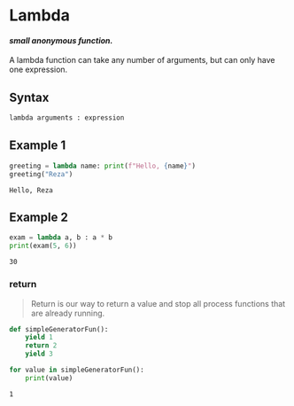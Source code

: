 # Lambda
#### _small anonymous function._

A lambda function can take any number of arguments, but can only have one expression.

## Syntax

```bash
lambda arguments : expression

```

## Example 1

```python
greeting = lambda name: print(f"Hello, {name}") 
greeting("Reza")

```

```output
Hello, Reza
```

## Example 2

```python
exam = lambda a, b : a * b
print(exam(5, 6))

```

```output
30
```

### return


> Return is our way to return a value and stop all process functions that are already running.




```python 
def simpleGeneratorFun():
    yield 1
    return 2
    yield 3

for value in simpleGeneratorFun(): 
    print(value)

```
```output
1
```
